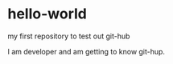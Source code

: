 # hello-world
my first repository to test out git-hub

I am developer and am getting to know git-hup.

